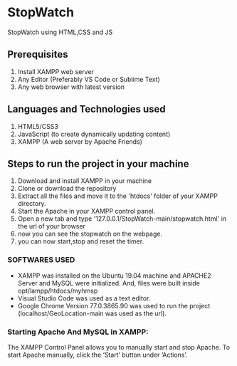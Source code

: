 # StopWatch
StopWatch using HTML,CSS and JS

## Prerequisites
1. Install XAMPP web server
2. Any Editor (Preferably VS Code or Sublime Text)
3. Any web browser with latest version

## Languages and Technologies used
1. HTML5/CSS3
2. JavaScript (to create dynamically updating content)
3. XAMPP (A web server by Apache Friends)

## Steps to run the project in your machine
1. Download and install XAMPP in your machine
2. Clone or download the repository
3. Extract all the files and move it to the 'htdocs' folder of your XAMPP directory.
4. Start the Apache in your XAMPP control panel.
5. Open a new tab and type '127.0.0.1/StopWatch-main/stopwatch.html' in the url of your browser
6. now you can see the stopwatch on the webpage.
7. you can now start,stop and reset the timer.

### SOFTWARES USED
  - XAMPP was installed on the Ubuntu 19.04 machine and APACHE2 Server and MySQL were initialized. And, files were built inside opt/lampp/htdocs/myhmsp
  - Visual Studio Code was used as a text editor.
  - Google Chrome Version 77.0.3865.90 was used to run the project (localhost/GeoLocation-main was used as the url).
  

### Starting Apache And MySQL in XAMPP:
  The XAMPP Control Panel allows you to manually start and stop Apache. To start Apache manually, click the ‘Start’ button under ‘Actions’.
